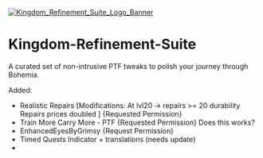 [![Kingdom_Refinement_Suite_Logo_Banner](https://github.com/user-attachments/assets/5710c6cd-fd49-4e3f-9f54-78a075a46d69)](https://next.nexusmods.com/profile/vKaleb)

# Kingdom-Refinement-Suite
A curated set of non-intrusive PTF tweaks to polish your journey through Bohemia.


Added:

* Realistic Repairs [Modifications:
 At lvl20 -> repairs >= 20 durability
 Repairs prices doubled
] {Requested Permission}
* Train More Carry More - PTF {Requested Permission} Does this works?
* EnhancedEyesByGrimsy {Request Permission}
* Timed Quests Indicator + translations (needs update)
* 

